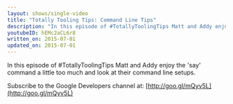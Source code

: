 ```yaml
---
layout: shows/single-video
title: "Totally Tooling Tips: Command Line Tips"
description: "In this episode of #TotallyToolingTips Matt and Addy enjoy the 'say' command a little too much and look at their command line setups."
youtubeID: hEMc2aCL6r8
written_on: 2015-07-01
updated_on: 2015-07-01
---
```


In this episode of #TotallyToolingTips Matt and Addy enjoy the 'say' command a
little too much and look at their command line setups.

Subscribe to the Google Developers channel at: [http://goo.gl/mQyv5L](http://goo.gl/mQyv5L)
